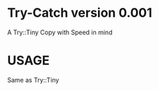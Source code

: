 Try-Catch version 0.001
========================

A Try::Tiny Copy with Speed in mind

USAGE
=====

Same as Try::Tiny
